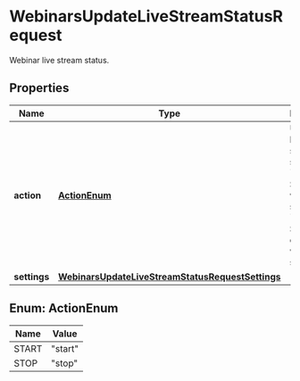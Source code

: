 

# WebinarsUpdateLiveStreamStatusRequest

Webinar live stream status.

## Properties

| Name | Type | Description | Notes |
|------------ | ------------- | ------------- | -------------|
|**action** | [**ActionEnum**](#ActionEnum) | Update the live stream&#39;s status.   * &#x60;start&#x60; - Start a webinar live stream.  * &#x60;stop&#x60;- Stop an ongoing webinar live stream. |  [optional] |
|**settings** | [**WebinarsUpdateLiveStreamStatusRequestSettings**](WebinarsUpdateLiveStreamStatusRequestSettings.md) |  |  [optional] |



## Enum: ActionEnum

| Name | Value |
|---- | -----|
| START | &quot;start&quot; |
| STOP | &quot;stop&quot; |



